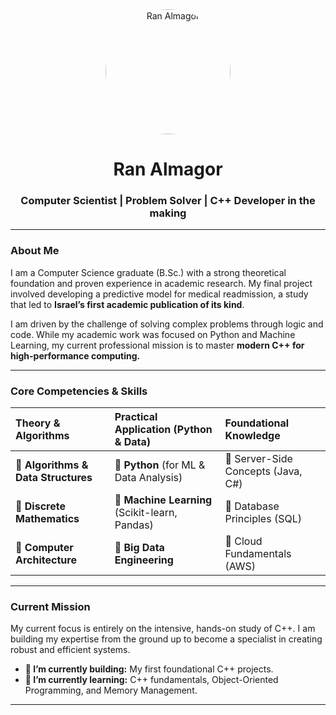 <div align="center">
  <img src="https://avatars.githubusercontent.com/u/171186804?v=4" alt="Ran Almagor" width="200" height="200" style="border-radius:50%;"/>
  <h1><b>Ran Almagor</b></h1>
  <h3>Computer Scientist | Problem Solver | C++ Developer in the making</h3>
</div>

---

### **About Me**

I am a Computer Science graduate (B.Sc.) with a strong theoretical foundation and proven experience in academic research. My final project involved developing a predictive model for medical readmission, a study that led to **Israel’s first academic publication of its kind**.

I am driven by the challenge of solving complex problems through logic and code. While my academic work was focused on Python and Machine Learning, my current professional mission is to master **modern C++ for high-performance computing.**

---

### **Core Competencies & Skills**

| Theory & Algorithms | Practical Application (Python & Data) | Foundational Knowledge |
| :--- | :--- | :--- |
| 🔹 **Algorithms & Data Structures** | 🔹 **Python** (for ML & Data Analysis) | 🔹 Server-Side Concepts (Java, C#) |
| 🔹 **Discrete Mathematics** | 🔹 **Machine Learning** (Scikit-learn, Pandas) | 🔹 Database Principles (SQL) |
| 🔹 **Computer Architecture** | 🔹 **Big Data Engineering** | 🔹 Cloud Fundamentals (AWS) |

---

### **Current Mission**

My current focus is entirely on the intensive, hands-on study of C++. I am building my expertise from the ground up to become a specialist in creating robust and efficient systems.

* **🔭 I’m currently building:** My first foundational C++ projects.
* **🌱 I’m currently learning:** C++ fundamentals, Object-Oriented Programming, and Memory Management.

---

